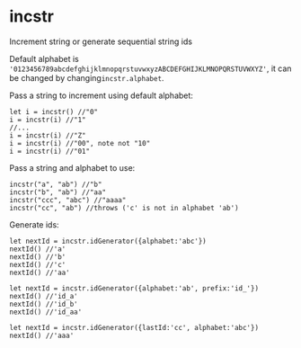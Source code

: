 # incstr
Increment string or generate sequential string ids

Default alphabet is `'0123456789abcdefghijklmnopqrstuvwxyzABCDEFGHIJKLMNOPQRSTUVWXYZ'`, it can be changed by changing`incstr.alphabet`.

Pass a string to increment using default alphabet:

    let i = incstr() //"0"
    i = incstr(i) //"1"
    //...
    i = incstr(i) //"Z"
    i = incstr(i) //"00", note not "10"
    i = incstr(i) //"01"


Pass a string and alphabet to use:

    incstr("a", "ab") //"b"
    incstr("b", "ab") //"aa"
    incstr("ccc", "abc") //"aaaa"
    incstr("cc", "ab") //throws ('c' is not in alphabet 'ab')

Generate ids:

    let nextId = incstr.idGenerator({alphabet:'abc'})
    nextId() //'a'
    nextId() //'b'
    nextId() //'c'
    nextId() //'aa'

    let nextId = incstr.idGenerator({alphabet:'ab', prefix:'id_'})
    nextId() //'id_a'
    nextId() //'id_b'
    nextId() //'id_aa'

    let nextId = incstr.idGenerator({lastId:'cc', alphabet:'abc'})
    nextId() //'aaa'


